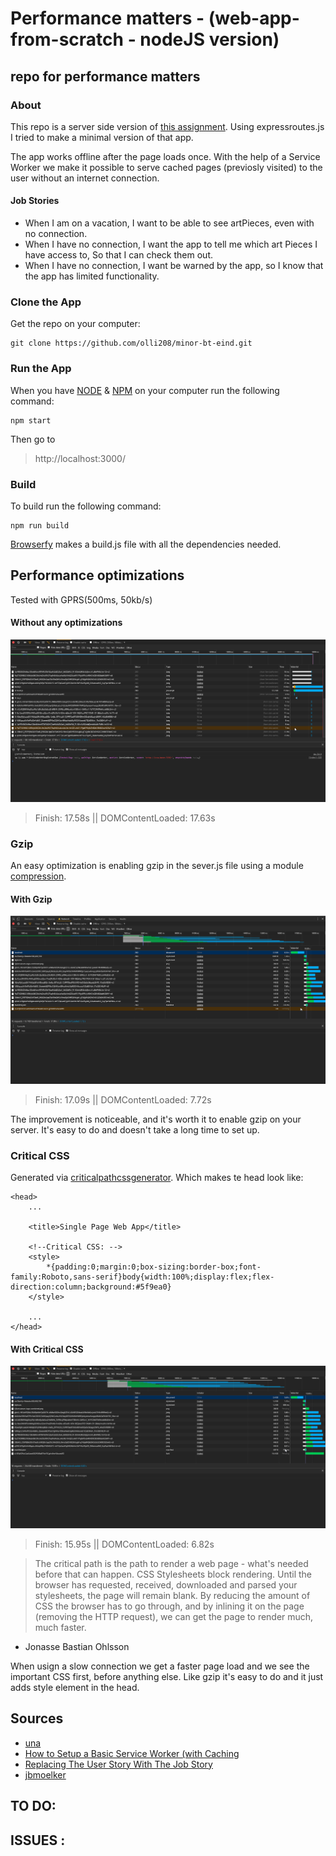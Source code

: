# Performance matters - (web-app-from-scratch - nodeJS version)

## repo for performance matters 

### About
This repo is a server side version of [this assignment](https://github.com/olli208/web-app-from-scratch). Using expressroutes.js I tried to make a minimal version of that app. 

The app works offline after the page loads once. With the help of a Service Worker we make it possible to serve cached pages (previosly visited) to the user without an internet connection.

#### Job Stories
- When I am on a vacation, I want to be able to see artPieces, even with no connection.
- When I have no connection, I want the app to tell me which art Pieces I have access to, So that I can check them out.
- When I have no connection, I want be warned by the app, so I know that the app has limited functionality.

### Clone the App
Get the repo on your computer:
```
git clone https://github.com/olli208/minor-bt-eind.git

```

### Run the App
When you have [NODE](https://nodejs.org/en/) & [NPM](https://www.npmjs.com/) on your computer run the following command:
```
npm start
```
Then go to 
> http://localhost:3000/

### Build
To build run the following command:
```
npm run build
```
[Browserfy](http://browserify.org/) makes a build.js file with all the dependencies needed.

## Performance optimizations
Tested with GPRS(500ms, 50kb/s) 

#### Without any optimizations
![Without optimizations](audit/before.png)
> Finish: 17.58s || DOMContentLoaded: 17.63s

### Gzip
An easy optimization is enabling gzip in the sever.js file using a module [compression](https://www.npmjs.com/package/compression).

#### With Gzip
![With Gzip](audit/sw.png)
> Finish: 17.09s || DOMContentLoaded: 7.72s

The improvement is noticeable, and it's worth it to enable gzip on your server. It's easy to do and doesn't take a long time to set up.

### Critical CSS 
Generated via [criticalpathcssgenerator](https://jonassebastianohlsson.com/criticalpathcssgenerator/). Which makes te head look like:
```
<head>
    ...

    <title>Single Page Web App</title>

    <!--Critical CSS: -->
    <style>
        *{padding:0;margin:0;box-sizing:border-box;font-family:Roboto,sans-serif}body{width:100%;display:flex;flex-direction:column;background:#5f9ea0}
    </style>

    ...
</head>
```

#### With Critical CSS
![with Critical CSS](audit/crit-css.png)
> Finish: 15.95s || DOMContentLoaded: 6.82s

> The critical path is the path to render a web page - what's needed before that can happen. CSS Stylesheets block rendering. Until the browser has requested, received, downloaded and parsed your stylesheets, the page will remain blank. By reducing the amount of CSS the browser has to go through, and by inlining it on the page (removing the HTTP request), we can get the page to render much, much faster.
- Jonasse Bastian Ohlsson

When usign a slow connection we get a faster page load and we see the important CSS first, before anything else. Like gzip it's easy to do and it just adds style element in the head.

## Sources 
- [una](https://una.im/save-offline/#%F0%9F%92%81)
- [How to Setup a Basic Service Worker (with Caching](https://www.youtube.com/watch?v=BfL3pprhnms)
- [
Replacing The User Story With The Job Story](https://jtbd.info/replacing-the-user-story-with-the-job-story-af7cdee10c27)
- [jbmoelker](https://github.com/jbmoelker/workshop-cmd-pwa/tree/exercise-11-use-cached-page/src)


TO DO:
- 

ISSUES :
- 
